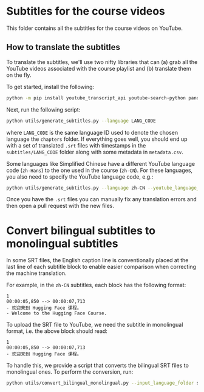 # Subtitles for the course videos

This folder contains all the subtitles for the course videos on YouTube.

## How to translate the subtitles

To translate the subtitles, we'll use two nifty libraries that can (a) grab all the YouTube videos associated with the course playlist and (b) translate them on the fly.

To get started, install the following:

```bash
python -m pip install youtube_transcript_api youtube-search-python pandas tqdm
```

Next, run the following script:

```bash
python utils/generate_subtitles.py --language LANG_CODE
```

where `LANG_CODE` is the same language ID used to denote the chosen language the `chapters` folder. If everything goes well, you should end up with a set of translated `.srt` files with timestamps in the `subtitles/LANG_CODE` folder along with some metadata in `metadata.csv`.

Some languages like Simplified Chinese have a different YouTube language code (`zh-Hans`) to the one used in the course (`zh-CN`). For these languages, you also need to specify the YouTube language code, e.g.:

```bash
python utils/generate_subtitles.py --language zh-CN --youtube_language_code zh-Hans
```

Once you have the `.srt` files you can manually fix any translation errors and then open a pull request with the new files.

# Convert bilingual subtitles to monolingual subtitles

In some SRT files, the English caption line is conventionally placed at the last line of each subtitle block to enable easier comparison when correcting the machine translation.

For example, in the `zh-CN` subtitles, each block has the following format:

```
1
00:00:05,850 --> 00:00:07,713
- 欢迎来到 Hugging Face 课程。
- Welcome to the Hugging Face Course.
```

To upload the SRT file to YouTube, we need the subtitle in monolingual format, i.e. the above block should read:

```
1
00:00:05,850 --> 00:00:07,713
- 欢迎来到 Hugging Face 课程。
```

To handle this, we provide a script that converts the bilingual SRT files to monolingual ones. To perform the conversion, run:

```bash
python utils/convert_bilingual_monolingual.py --input_language_folder subtitles/LANG_ID --output_language_folder tmp-subtitles
```